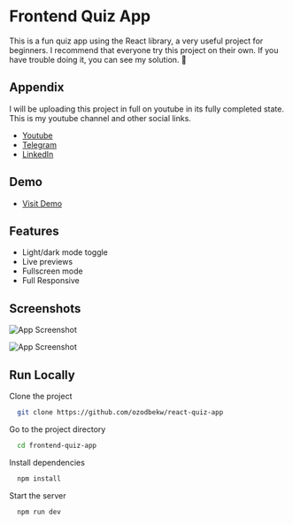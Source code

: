# Frontend Quiz App

This is a fun quiz app using the React library, a very useful project for beginners. I recommend that everyone try this project on their own. If you have trouble doing it, you can see my solution. 🎉

## Appendix

I will be uploading this project in full on youtube in its fully completed state. This is my youtube channel and other social links.

- [Youtube](https://www.youtube.com/@ozodbek-in-web)
- [Telegram](https://www.t.me/ozodbek_in_web)
- [LinkedIn](https://www.linkedin.com/in/ozodbek-tursunaliyev)

## Demo

- [Visit Demo](https://quiz-fontend.vercel.app/)

## Features

- Light/dark mode toggle
- Live previews
- Fullscreen mode
- Full Responsive

## Screenshots

![App Screenshot](https://res.cloudinary.com/dz209s6jk/image/upload/v1699537658/Challenges/o4vnsylucskyh2bb5ycq.jpg)

![App Screenshot](https://res.cloudinary.com/dz209s6jk/image/upload/v1699537658/Challenges/k92i1ossbwvtq4z1jlyt.jpg)

## Run Locally

Clone the project

```bash
  git clone https://github.com/ozodbekw/react-quiz-app
```

Go to the project directory

```bash
  cd frontend-quiz-app
```

Install dependencies

```bash
  npm install
```

Start the server

```bash
  npm run dev
```
